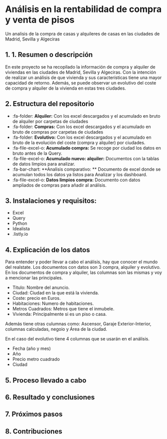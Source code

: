 # Análisis en la rentabilidad de compra y venta de pisos 
Un analisis de la compra de casas y alquileres de casas en las ciudades de Madrid, Sevilla y Algeciras

## 1. 1.	Resumen o descripción
En este proyecto se ha recopilado la información de compra y alquiler de viviendas en las ciudades de Madrid, Sevilla y Algeciras.  Con la intención de realizar un análisis de que vivienda y sus características tiene una mayor capacidad de retorno. Además, se puede observar un evolutivo del coste de compra y alquiler de la vivienda en estas tres ciudades.

## 2.	Estructura del repositorio
- :fa-folder: **Alquiler:** Con los excel descargados y el acumulado en bruto de alquiler por carpetas de ciudades
- :fa-folder: **Compras:** Con los excel descargados y el acumulado en bruto de compras por carpetas de ciudades
- :fa-folder: **Evolutivo:** Con los excel descargados y el acumulado en bruto de la evolución del coste (compra y alquiler) por ciudades.
- :fa-file-excel-o: **Acumulado compra:** Se recoge por ciudad los datos en bruto antes de la Query.
- :fa-file-excel-o:  **Acumulado nuevo: alquiler:** Documentos con la tablas de datos limpios para analizar.
- :fa-bar-chart: **Analisis comparativo: ** Documento de excel donde se acumulan todos los datos ya listos para Analizar y los dashboard. 
- :fa-file-excel-o:  **Datos limpios compra:** Documento con datos ampliados de compras para añadir al análisis.
## 3.	Instalaciones y requisitos:
- Excel
- Query
- Python
- Idealista
- .listly.io

## 4.	Explicación de los datos
Para entender y poder llevar a cabo el análisis, hay que conocer el mundo del realstate. Los documentos con datos son 3 compra, alquiler y evolutivo.
En los documentos de compra y alquiler, las columnas son las mismas y voy a mencionar las principales. 
- Titulo: Nombre del anuncio.
- Ciudad: Ciudad en la que está la vivienda.
- Coste: precio en Euros.
- Habitaciones: Numero de habitaciones.
- Metros Cuadrados: Metros que tiene el inmubele.
- Vivienda: Principalmente si es un piso o casa.

Además tiene otras culumnas como: Ascensor, Garaje Exterior-Interior, columnas calculadas, negoio y Área de la ciudad.

En el caso del evolutivo tiene 4 columnas que se usarán en el análisis.
- Fecha (año y mes)
- Año
- Precio metro cuadrado
- Ciudad

## 5.	Proceso llevado a cabo
## 6.	Resultado y conclusiones
## 7.	Próximos pasos
## 8.	Contribuciones
